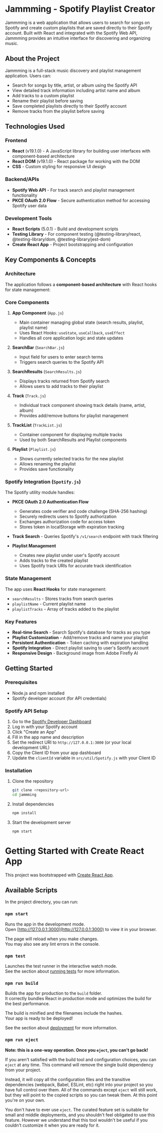 # Jammming - Spotify Playlist Creator

Jammming is a web application that allows users to search for songs on Spotify and create custom playlists that are saved directly to their Spotify account. Built with React and integrated with the Spotify Web API, Jammming provides an intuitive interface for discovering and organizing music.

## About the Project

Jammming is a full-stack music discovery and playlist management application. Users can:
- Search for songs by title, artist, or album using the Spotify API
- View detailed track information including artist name and album
- Add tracks to a custom playlist
- Rename their playlist before saving
- Save completed playlists directly to their Spotify account
- Remove tracks from the playlist before saving

## Technologies Used

### Frontend
- **React** (v19.1.0) - A JavaScript library for building user interfaces with component-based architecture
- **React DOM** (v19.1.0) - React package for working with the DOM
- **CSS** - Custom styling for responsive UI design

### Backend/APIs
- **Spotify Web API** - For track search and playlist management functionality
- **PKCE OAuth 2.0 Flow** - Secure authentication method for accessing Spotify user data

### Development Tools
- **React Scripts** (5.0.1) - Build and development scripts
- **Testing Library** - For component testing (@testing-library/react, @testing-library/dom, @testing-library/jest-dom)
- **Create React App** - Project bootstrapping and configuration

## Key Components & Concepts

### Architecture
The application follows a **component-based architecture** with React hooks for state management:

### Core Components

1. **App Component** (`App.js`)
   - Main container managing global state (search results, playlist, playlist name)
   - Uses React Hooks: `useState`, `useCallback`, `useEffect`
   - Handles all core application logic and state updates

2. **SearchBar** (`SearchBar.js`)
   - Input field for users to enter search terms
   - Triggers search queries to the Spotify API

3. **SearchResults** (`SearchResults.js`)
   - Displays tracks returned from Spotify search
   - Allows users to add tracks to their playlist

4. **Track** (`Track.js`)
   - Individual track component showing track details (name, artist, album)
   - Provides add/remove buttons for playlist management

5. **TrackList** (`TrackList.js`)
   - Container component for displaying multiple tracks
   - Used by both SearchResults and Playlist components

6. **Playlist** (`Playlist.js`)
   - Shows currently selected tracks for the new playlist
   - Allows renaming the playlist
   - Provides save functionality

### Spotify Integration (`Spotify.js`)

The Spotify utility module handles:

- **PKCE OAuth 2.0 Authentication Flow**
  - Generates code verifier and code challenge (SHA-256 hashing)
  - Securely redirects users to Spotify authorization
  - Exchanges authorization code for access token
  - Stores token in localStorage with expiration tracking

- **Track Search** - Queries Spotify's `/v1/search` endpoint with track filtering

- **Playlist Management**
  - Creates new playlist under user's Spotify account
  - Adds tracks to the created playlist
  - Uses Spotify track URIs for accurate track identification

### State Management

The app uses **React Hooks** for state management:
- `searchResults` - Stores tracks from search queries
- `playlistName` - Current playlist name
- `playlistTracks` - Array of tracks added to the playlist

### Key Features

- **Real-time Search** - Search Spotify's database for tracks as you type
- **Playlist Customization** - Add/remove tracks and name your playlist
- **Persistent Authentication** - Token caching with expiration handling
- **Spotify Integration** - Direct playlist saving to user's Spotify account
- **Responsive Design** - Background image from Adobe Firefly AI

## Getting Started

### Prerequisites
- Node.js and npm installed
- Spotify developer account (for API credentials)

### Spotify API Setup

1. Go to the [Spotify Developer Dashboard](https://developer.spotify.com/dashboard)
2. Log in with your Spotify account
3. Click "Create an App"
4. Fill in the app name and description
5. Set the redirect URI to `http://127.0.0.1:3000` (or your local development URL)
6. Copy the Client ID from your app dashboard
7. Update the `clientId` variable in `src/util/Spotify.js` with your Client ID

### Installation

1. Clone the repository
   ```bash
   git clone <repository-url>
   cd jammming
   ```

2. Install dependencies
   ```bash
   npm install
   ```

3. Start the development server
   ```bash
   npm start
   ```

# Getting Started with Create React App

This project was bootstrapped with [Create React App](https://github.com/facebook/create-react-app).

## Available Scripts

In the project directory, you can run:

### `npm start`

Runs the app in the development mode.\
Open [http://127.0.0.1:3000](http://127.0.0.1:3000) to view it in your browser.

The page will reload when you make changes.\
You may also see any lint errors in the console.

### `npm test`

Launches the test runner in the interactive watch mode.\
See the section about [running tests](https://facebook.github.io/create-react-app/docs/running-tests) for more information.

### `npm run build`

Builds the app for production to the `build` folder.\
It correctly bundles React in production mode and optimizes the build for the best performance.

The build is minified and the filenames include the hashes.\
Your app is ready to be deployed!

See the section about [deployment](https://facebook.github.io/create-react-app/docs/deployment) for more information.

### `npm run eject`

**Note: this is a one-way operation. Once you `eject`, you can't go back!**

If you aren't satisfied with the build tool and configuration choices, you can `eject` at any time. This command will remove the single build dependency from your project.

Instead, it will copy all the configuration files and the transitive dependencies (webpack, Babel, ESLint, etc) right into your project so you have full control over them. All of the commands except `eject` will still work, but they will point to the copied scripts so you can tweak them. At this point you're on your own.

You don't have to ever use `eject`. The curated feature set is suitable for small and middle deployments, and you shouldn't feel obligated to use this feature. However we understand that this tool wouldn't be useful if you couldn't customize it when you are ready for it.


